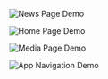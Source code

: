 ![News Page Demo](demo/news.gif)

![Home Page Demo](demo/home.gif)

![Media Page Demo](demo/media.gif)

![App Navigation Demo](demo/landing.gif)